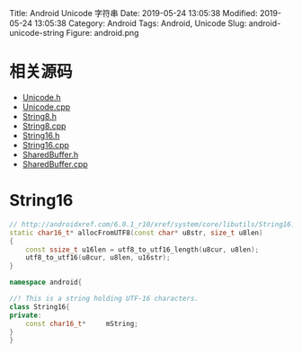 Title: Android Unicode 字符串
Date: 2019-05-24 13:05:38
Modified: 2019-05-24 13:05:38
Category: Android
Tags: Android, Unicode
Slug: android-unicode-string
Figure: android.png

# 相关源码

- [Unicode.h](http://androidxref.com/6.0.1_r10/xref/system/core/include/utils/Unicode.h)
- [Unicode.cpp](http://androidxref.com/6.0.1_r10/xref/system/core/libutils/Unicode.cpp)
- [String8.h](http://androidxref.com/6.0.1_r10/xref/system/core/include/utils/String8.h)
- [String8.cpp](http://androidxref.com/6.0.1_r10/xref/system/core/libutils/String8.cpp)
- [String16.h](http://androidxref.com/6.0.1_r10/xref/system/core/include/utils/String16.h)
- [String16.cpp](http://androidxref.com/6.0.1_r10/xref/system/core/libutils/String16.cpp)
- [SharedBuffer.h](http://androidxref.com/6.0.1_r10/xref/system/core/include/utils/SharedBuffer.h)
- [SharedBuffer.cpp](http://androidxref.com/6.0.1_r10/xref/system/core/libutils/SharedBuffer.cpp)

# String16

```c++
// http://androidxref.com/6.0.1_r10/xref/system/core/libutils/String16.cpp#allocFromUTF8
static char16_t* allocFromUTF8(const char* u8str, size_t u8len)
{
    const ssize_t u16len = utf8_to_utf16_length(u8cur, u8len);
    utf8_to_utf16(u8cur, u8len, u16str);
}

namespace android{

//! This is a string holding UTF-16 characters.
class String16{
private:
    const char16_t*     mString;
}
}
```
